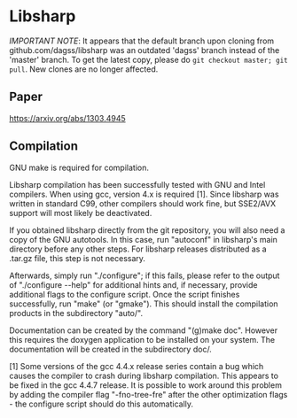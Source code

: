 # Libsharp

*IMPORTANT NOTE*: It appears that the default branch upon cloning from
github.com/dagss/libsharp was an outdated 'dagss' branch instead of
the 'master' branch. To get the latest copy,
please do `git checkout master; git pull`. New clones are no longer affected.

## Paper

https://arxiv.org/abs/1303.4945

## Compilation

GNU make is required for compilation.

Libsharp compilation has been successfully tested with GNU and Intel compilers.
When using gcc, version 4.x is required [1].
Since libsharp was written in standard C99, other compilers should work fine,
but SSE2/AVX support will most likely be deactivated.

If you obtained libsharp directly from the git repository, you will also
need a copy of the GNU autotools. In this case, run "autoconf" in libsharp's
main directory before any other steps.
For libsharp releases distributed as a .tar.gz file, this step is not necessary.

Afterwards, simply run "./configure"; if this fails, please refer to the output
of "./configure --help" for additional hints and, if necessary, provide
additional flags to the configure script.
Once the script finishes successfully, run "make"
(or "gmake"). This should install the compilation products in the
subdirectory "auto/".

Documentation can be created by the command "(g)make doc".
However this requires the doxygen application to be installed
on your system.
The documentation will be created in the subdirectory doc/.


[1] Some versions of the gcc 4.4.x release series contain a bug which causes
the compiler to crash during libsharp compilation. This appears to be fixed
in the gcc 4.4.7 release. It is possible to work around this problem by adding
the compiler flag "-fno-tree-fre" after the other optimization flags - the
configure script should do this automatically.
